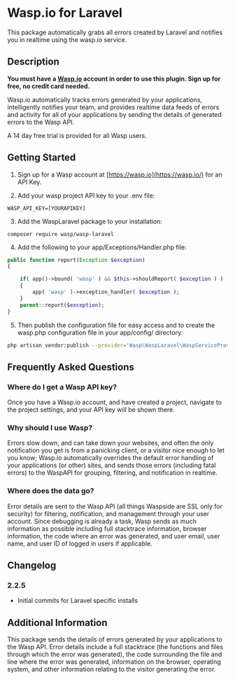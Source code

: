 Wasp.io for Laravel
==============
This package automatically grabs all errors created by Laravel and notifies you in realtime using the wasp.io service.


Description
-----------

**You must have a [Wasp.io](https://wasp.io/) account in order to use this plugin.  Sign up for free, no credit card needed.**

Wasp.io automatically tracks errors generated by your applications, intelligently notifies your team, and provides realtime data feeds of errors and activity for all of your applications by sending the details of generated errors to the Wasp API.

A 14 day free trial is provided for all Wasp users.

Getting Started
------------

1) Sign up for a Wasp account at [https://wasp.io](https://wasp.io/) for an API Key.

2) Add your wasp project API key to your .env file:

```
WASP_API_KEY=[YOURAPIKEY]
```

3) Add the WaspLaravel package to your installation:

```
composer require wasp/wasp-laravel
```

4) Add the following to your app/Exceptions/Handler.php file:

```php
public function report(Exception $exception)
{

    if( app()->bound( 'wasp' ) && $this->shouldReport( $exception ) )
    {
        app( 'wasp' )->exception_handler( $exception );
    }
    parent::report($exception);
}

```

5) Then publish the configuration file for easy access and to create the wasp.php configuration file in your app/config/ directory:

```bash 
php artisan vendor:publish --provider='Wasp\WaspLaravel\WaspServiceProvider'
```


Frequently Asked Questions
--------------------------

### Where do I get a Wasp API key?

Once you have a Wasp.io account, and have created a project, navigate to the project settings, and your API key will be shown there.

### Why should I use Wasp?

Errors slow down, and can take down your websites, and often the only notification you get is from a panicking client, or a visitor nice enough to let you know; Wasp.io automatically overrides the default error handling of your applications (or other) sites, and sends those errors (including fatal errors) to the WaspAPI for grouping, filtering, and notification in realtime.

### Where does the data go?

Error details are sent to the Wasp API (all things Waspside are SSL only for security) for filtering, notification, and management through your user account.  Since debugging is already a task, Wasp sends as much information as possible including full stacktrace information, browser information, the code where an error was generated, and user email, user name, and user ID of logged in users if applicable.


Changelog
---------

### 2.2.5
* Initial commits for Laravel specific installs


Additional Information
---------
This package sends the details of errors generated by your applications to the Wasp API.  Error details include a full stacktrace (the functions and files through which the error was generated), the code surrounding the file and line where the error was generated, information on the browser, operating system, and other information relating to the visitor generating the error.